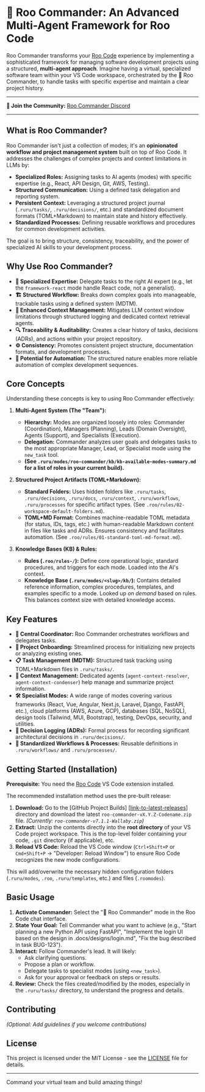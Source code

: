 # 👑 Roo Commander: An Advanced Multi-Agent Framework for Roo Code

Roo Commander transforms your [Roo Code](https://github.com/roocode/roo) experience by implementing a sophisticated framework for managing software development projects using a structured, **multi-agent approach**. Imagine having a virtual, specialized software team within your VS Code workspace, orchestrated by the 👑 Roo Commander, to handle tasks with specific expertise and maintain a clear project history.

---

**🐾 Join the Community:** [Roo Commander Discord](https://discord.gg/ESaJBnw7As)

---

## What is Roo Commander?

Roo Commander isn't just a collection of modes; it's an **opinionated workflow and project management system** built on top of Roo Code. It addresses the challenges of complex projects and context limitations in LLMs by:

*   **Specialized Roles:** Assigning tasks to AI agents (modes) with specific expertise (e.g., React, API Design, Git, AWS, Testing).
*   **Structured Communication:** Using a defined task delegation and reporting system.
*   **Persistent Context:** Leveraging a structured project journal (`.ruru/tasks/`, `.ruru/decisions/`, etc.) and standardized document formats (TOML+Markdown) to maintain state and history effectively.
*   **Standardized Processes:** Defining reusable workflows and procedures for common development activities.

The goal is to bring structure, consistency, traceability, and the power of specialized AI skills to your development process.

## Why Use Roo Commander?

*   **🧠 Specialized Expertise:** Delegate tasks to the right AI expert (e.g., let the `framework-react` mode handle React code, not a generalist).
*   **🏗️ Structured Workflow:** Breaks down complex goals into manageable, trackable tasks using a defined system (MDTM).
*   **💾 Enhanced Context Management:** Mitigates LLM context window limitations through structured logging and dedicated context retrieval agents.
*   **🔍 Traceability & Auditability:** Creates a clear history of tasks, decisions (ADRs), and actions within your project repository.
*   **⚙️ Consistency:** Promotes consistent project structure, documentation formats, and development processes.
*   **🚀 Potential for Automation:** The structured nature enables more reliable automation of complex development sequences.

## Core Concepts

Understanding these concepts is key to using Roo Commander effectively:

1.  **Multi-Agent System (The "Team"):**
    *   **Hierarchy:** Modes are organized loosely into roles: Commander (Coordination), Managers (Planning), Leads (Domain Oversight), Agents (Support), and Specialists (Execution).
    *   **Delegation:** Commander analyzes user goals and delegates tasks to the most appropriate Manager, Lead, or Specialist mode using the `new_task` tool.
    *   **(See `.ruru/modes/roo-commander/kb/kb-available-modes-summary.md` for a list of roles in your current build).**

2.  **Structured Project Artifacts (TOML+Markdown):**
    *   **Standard Folders:** Uses hidden folders like `.ruru/tasks`, `.ruru/decisions`, `.ruru/docs`, `.ruru/context`, `.ruru/workflows`, `.ruru/processes` for specific artifact types. (See `.roo/rules/02-workspace-default-folders.md`).
    *   **TOML+MD Format:** Combines machine-readable TOML metadata (for status, IDs, tags, etc.) with human-readable Markdown content in files like tasks and ADRs. Ensures consistency and facilitates automation. (See `.roo/rules/01-standard-toml-md-format.md`).

3.  **Knowledge Bases (KB) & Rules:**
    *   **Rules (`.roo/rules-/`):** Define core operational logic, standard procedures, and triggers for each mode. Loaded into the AI's context.
    *   **Knowledge Base (`.ruru/modes/<slug>/kb/`):** Contains detailed reference information, complex procedures, templates, and examples specific to a mode. Looked up *on demand* based on rules. This balances context size with detailed knowledge access.

## Key Features

*   **👑 Central Coordinator:** Roo Commander orchestrates workflows and delegates tasks.
*   **🚦 Project Onboarding:** Streamlined process for initializing new projects or analyzing existing ones.
*   **📋 Task Management (MDTM):** Structured task tracking using TOML+Markdown files in `.ruru/tasks/`.
*   **📖 Context Management:** Dedicated agents (`agent-context-resolver`, `agent-context-condenser`) help manage and summarize project information.
*   **🛠️ Specialist Modes:** A wide range of modes covering various frameworks (React, Vue, Angular, Next.js, Laravel, Django, FastAPI, etc.), cloud platforms (AWS, Azure, GCP), databases (SQL, NoSQL), design tools (Tailwind, MUI, Bootstrap), testing, DevOps, security, and utilities.
*   **📝 Decision Logging (ADRs):** Formal process for recording significant architectural decisions in `.ruru/decisions/`.
*   **🧩 Standardized Workflows & Processes:** Reusable definitions in `.ruru/workflows/` and `.ruru/processes/`.

## Getting Started (Installation)

**Prerequisite:** You need the [Roo Code](https://marketplace.visualstudio.com/items?itemName=RooCode.roo-code) VS Code extension installed.

The recommended installation method uses the pre-built release:

1.  **Download:** Go to the [GitHub Project Builds] [[link-to-latest-releases](https://github.com/jezweb/roo-commander/tree/main/.builds)] directory and download the latest `roo-commander-vX.Y.Z-Codename.zip` file. *(Currently: `roo-commander-v7.1.1-Wallaby.zip`)*
2.  **Extract:** Unzip the contents directly into the **root directory** of your VS Code project workspace. This is the top-level folder containing your code, `.git` directory (if applicable), etc.
3.  **Reload VS Code:** Reload the VS Code window (`Ctrl+Shift+P` or `Cmd+Shift+P` -> "Developer: Reload Window") to ensure Roo Code recognizes the new mode configurations.

This will add/overwrite the necessary hidden configuration folders (`.ruru/modes`, `.roo`, `.ruru/templates`, etc.) and files (`.roomodes`).

## Basic Usage

1.  **Activate Commander:** Select the "👑 Roo Commander" mode in the Roo Code chat interface.
2.  **State Your Goal:** Tell Commander what you want to achieve (e.g., "Start planning a new Python API using FastAPI", "Implement the login UI based on the design in .docs/designs/login.md", "Fix the bug described in task BUG-123").
3.  **Interact:** Follow Commander's lead. It will likely:
    *   Ask clarifying questions.
    *   Propose a plan or workflow.
    *   Delegate tasks to specialist modes (using `<new_task>`).
    *   Ask for your approval or feedback on steps or results.
4.  **Review:** Check the files created/modified by the modes, especially in the `.ruru/tasks/` directory, to understand the progress and details.

## Contributing

*(Optional: Add guidelines if you welcome contributions)*

## License

This project is licensed under the MIT License - see the [LICENSE](./LICENSE) file for details.

---

Command your virtual team and build amazing things!
